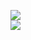 [![](https://img.shields.io/badge/Made%20With-Github%20Spray-lightgrey.svg?style=for-the-badge&logo=github)](https://github.com/Annihil/github-spray#1327)  
[![](https://i.imgur.com/2DrTn0Z.gif)](https://github.com/Annihil/github-spray)